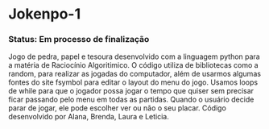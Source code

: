 # Jokenpo-1
### Status: Em processo de finalização 

Jogo de pedra, papel e tesoura desenvolvido com a linguagem python para a matéria de Raciocínio Algoritimico. 
O código utiliza de bibliotecas como a random, para realizar as jogadas do computador, além de usarmos algumas fontes do site fsymbol para editar o layout do menu do jogo.
Usamos loops de while para que o jogador possa jogar o tempo que quiser sem precisar ficar passando pelo menu em todas as partidas.
Quando o usuário decide parar de jogar, ele pode escolher ver ou não o seu placar.
Código desenvolvido por Alana, Brenda, Laura e Leticia. 
